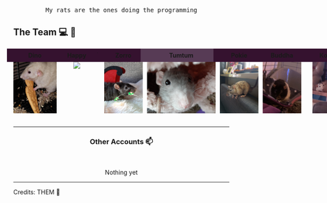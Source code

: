 <p align="center"> <samp>My rats are the ones doing the programming


## The Team :computer: :rat:

<div style="display: flex; gap: 10px;">
    <div style="display: flex; align-items: center; flex-direction: column;">
        <div style="background: #35122f; padding: 7px 15px; text-align: center; font-weight: bold; width:100%">Dino</div>
        <img src="https://raw.githubusercontent.com/media253/media253/main/rats/dino.jpg" height="120px" style="max-width: fit-content;"/>
    </div>
    <div style="display: flex; align-items: center; flex-direction: column;">
        <div style="background: #35122f; padding: 7px 15px; text-align: center; font-weight: bold; width:100%">Happy</div>
        <img src="https://raw.githubusercontent.com/media253/media253/main/rats/happy.jpg" height="120px" style="max-width: fit-content;"/>
    </div>
    -
    <div style="display: flex; align-items: center; flex-direction: column;">
        <div style="background: #35122f; padding: 7px 15px; text-align: center; font-weight: bold; width:100%">Zorro</div>
        <img src="https://raw.githubusercontent.com/media253/media253/main/rats/zorro.jpg" height="120px" style="max-width: fit-content;"/>
    </div>
    <div style="display: flex; align-items: center; flex-direction: column;">
        <div style="background: #573b55; padding: 7px 15px; text-align: center; font-weight: bold; width:100%">Tumtum</div>
        <img src="https://raw.githubusercontent.com/media253/media253/main/rats/tumtum.jpg" height="120px" style="max-width: fit-content;"/>
    </div>
    <div style="display: flex; align-items: center; flex-direction: column;">
        <div style="background: #35122f; padding: 7px 15px; text-align: center; font-weight: bold; width:100%">Pokie</div>
        <img src="https://raw.githubusercontent.com/media253/media253/main/rats/pokie.jpg" height="120px" style="max-width: fit-content;"/>
    </div>
    <div style="display: flex; align-items: center; flex-direction: column;">
        <div style="background: #35122f; padding: 7px 15px; text-align: center; font-weight: bold; width:100%">Buddha</div>
        <img src="https://raw.githubusercontent.com/media253/media253/main/rats/buddha.jpg" height="120px" style="max-width: fit-content;"/>
    </div>
    -
    <div style="display: flex; align-items: center; flex-direction: column;">
        <div style="background: #35122f; padding: 7px 15px; text-align: center; font-weight: bold; width:100%">Koda</div>
        <img src="https://raw.githubusercontent.com/media253/media253/main/rats/koda.jpg" height="120px" style="max-width: fit-content;"/>
    </div>
    <div style="display: flex; align-items: center; flex-direction: column;">
        <div style="background: #573b55; padding: 7px 15px; text-align: center; font-weight: bold; width:100%">Skittle</div>
        <img src="https://raw.githubusercontent.com/media253/media253/main/rats/skittle.jpg" height="120px" style="max-width: fit-content;"/>
    </div>
    <div style="display: flex; align-items: center; flex-direction: column;">
        <div style="background: #35122f; padding: 7px 15px; text-align: center; font-weight: bold; width:100%">Tobi</div>
        <img src="https://raw.githubusercontent.com/media253/media253/main/rats/tobi.jpg" height="120px" style="max-width: fit-content;"/>
    </div>
    <div style="display: flex; align-items: center; flex-direction: column;">
        <div style="background: #35122f; padding: 7px 15px; text-align: center; font-weight: bold; width:100%">Kiwi</div>
        <img src="https://raw.githubusercontent.com/media253/media253/main/rats/kiwi.jpg" height="120px" style="max-width: fit-content;"/>
    </div>
    -
    <div style="display: flex; align-items: center; flex-direction: column;">
        <div style="background: #35122f; padding: 7px 15px; text-align: center; font-weight: bold; width:100%">Mac</div>
        <img src="https://raw.githubusercontent.com/media253/media253/main/rats/mac.jpg" height="120px" style="max-width: fit-content;"/>
    </div>
    <div style="display: flex; align-items: center; flex-direction: column;">
        <div style="background: #35122f; padding: 7px 15px; text-align: center; font-weight: bold; width:100%">Mako</div>
        <img src="https://raw.githubusercontent.com/media253/media253/main/rats/mako.jpg" height="120px" style="max-width: fit-content;"/>
    </div>
    -
    <div style="display: flex; align-items: center; flex-direction: column;">
        <div style="background: #35122f; padding: 7px 15px; text-align: center; font-weight: bold; width:100%">Turboflex</div>
        <img src="https://raw.githubusercontent.com/media253/media253/main/rats/turboflex.jpg" height="120px" style="max-width: fit-content;"/>
    </div>
    <div style="display: flex; align-items: center; flex-direction: column;">
        <div style="background: #35122f; padding: 7px 15px; text-align: center; font-weight: bold; width:100%">Chi</div>
        <img src="https://raw.githubusercontent.com/media253/media253/main/rats/chi.jpg" height="120px" style="max-width: fit-content;"/>
    </div>
    -
    <div style="display: flex; align-items: center; flex-direction: column;">
        <div style="background: #35122f; padding: 7px 15px; text-align: center; font-weight: bold; width:100%">Hop</div>
        <img src="https://raw.githubusercontent.com/media253/media253/main/rats/hop.jpg" height="120px" style="max-width: fit-content;"/>
    </div>
    <div style="display: flex; align-items: center; flex-direction: column;">
        <div style="background: #35122f; padding: 7px 15px; text-align: center; font-weight: bold; width:100%">Bean</div>
        <img src="https://raw.githubusercontent.com/media253/media253/main/rats/bean.jpg" height="120px" style="max-width: fit-content;"/>
    </div>
    <div style="display: flex; align-items: center; flex-direction: column;">
        <div style="background: #35122f; padding: 7px 15px; text-align: center; font-weight: bold; width:100%">Milk</div>
        <img src="https://raw.githubusercontent.com/media253/media253/main/rats/milk.jpg" height="120px" style="max-width: fit-content;"/>
    </div>
</div>

<br>

____



<h3 align="center"> Other Accounts 📫 </h3>
<br />
<p align="center">
Nothing yet

</p>

-----
Credits: THEM :rat:
